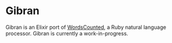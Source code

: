 Gibran
=========

Gibran is an Elixir port of [WordsCounted][1], a Ruby natural language processor. Gibran is currently a work-in-progress.

  [1]: https://github.com/abitdodgy/words_counted
